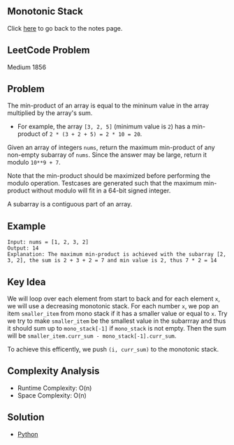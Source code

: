 ## Monotonic Stack
Click [here](../notes.md) to go back to the notes page.

## LeetCode Problem
Medium 1856

## Problem
The min-product of an array is equal to the mininum value in the array multiplied by the array's sum.
- For example, the array `[3, 2, 5]` (minimum value is `2`) has a min-product of `2 * (3 + 2 + 5) = 2 * 10 = 20`.

Given an array of integers `nums`, return the maximum min-product of any non-empty subarray of `nums`. Since the answer may be large, return it modulo `10**9 + 7`.

Note that the min-product should be maximized before performing the modulo operation. Testcases are generated such that the maximum min-product without modulo will fit in a 64-bit signed integer.

A subarray is a contiguous part of an array.

## Example
```
Input: nums = [1, 2, 3, 2]
Output: 14
Explanation: The maximum min-product is achieved with the subarray [2, 3, 2], the sum is 2 + 3 + 2 = 7 and min value is 2, thus 7 * 2 = 14
```

## Key Idea
We will loop over each element from start to back and for each element `x`, we will use a decreasing monotonic stack. For each number `x`, we pop an item `smaller_item` from mono stack if it has a smaller value or equal to `x`. Try we try to make `smaller_item` be the smallest value in the subarrray and thus it should sum up to `mono_stack[-1]` if `mono_stack` is not empty. Then the sum will be `smaller_item.curr_sum - mono_stack[-1].curr_sum`. 

To achieve this efficently, we push `(i, curr_sum)` to the monotonic stack.

## Complexity Analysis
- Runtime Complexity: O(n)
- Space Complexity: O(n)

## Solution
- [Python](./solution.py)
